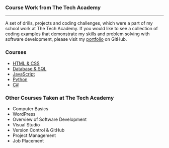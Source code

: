 ### Course Work from The Tech Academy
***

A set of drills, projects and coding challenges, which were a part of my school work at The Tech Academy. If you would like to see a collection of coding examples that demonstrate my skills and problem solving with software development, please visit my [portfolio](AddYourPortfolioLinkHere) on GitHub.

### Courses
* [HTML & CSS](/The-Tech-Academy-Course-Work/HTML-CSS)
* [Database & SQL](/The-Tech-Academy-Course-Work/Database-SQL)
* [JavaScript](/The-Tech-Academy-Course-Work/JavaScript)
* [Python](/The-Tech-Academy-Course-Work/Python)
* [C#](/The-Tech-Academy-Course-Work/C-Sharp)

### Other Courses Taken at The Tech Academy

* Computer Basics
* WordPress
* Overview of Software Development
* Visual Studio
* Version Control & GitHub
* Project Management
* Job Placement
